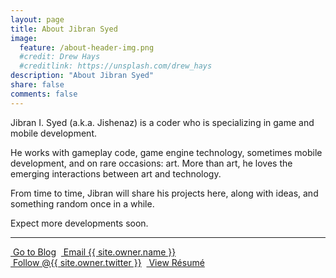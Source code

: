 ```yaml
---
layout: page
title: About Jibran Syed
image:
  feature: /about-header-img.png
  #credit: Drew Hays
  #creditlink: https://unsplash.com/drew_hays
description: "About Jibran Syed"
share: false
comments: false
---
```


Jibran I. Syed (a.k.a. Jishenaz) is a coder who is specializing in game and mobile development.

He works with gameplay code, game engine technology, sometimes mobile development, and on rare occasions: art. More than art, he loves the emerging interactions between art and technology.

From time to time, Jibran will share his projects here, along with ideas, and something random once in a while.

Expect more developments soon.


-----------


<div style="display: flex;">
    <div markdown="0">
        <a href="{{ site.url }}" class="btn">
            <i class="fa fa-lg fa-home" aria-hidden="true"></i> &nbsp;Go to Blog
        </a>
    </div>&nbsp;&nbsp;
    <div markdown="0">
        <a href="mailto:{{ site.owner.email }}" class="btn">
            <i class="fa fa-lg fa-envelope" aria-hidden="true"></i> &nbsp;Email {{ site.owner.name }}
        </a>
    </div>
</div>
<div style="display: flex;">
    <div markdown="0">
        <a href="https://twitter.com/{{ site.owner.twitter }}" class="btn">
            <i class="fa fa-lg fa-twitter" aria-hidden="true"></i> &nbsp;Follow @{{ site.owner.twitter }}
        </a>
    </div>&nbsp;&nbsp;
    <div markdown="0">
        <a href="{{ site.baseurl }}{% link resume/index.md %}" class="btn">
            <i class="fa fa-lg fa-file-text" aria-hidden="true"></i> &nbsp;View Résumé
        </a>
    </div>
</div>
